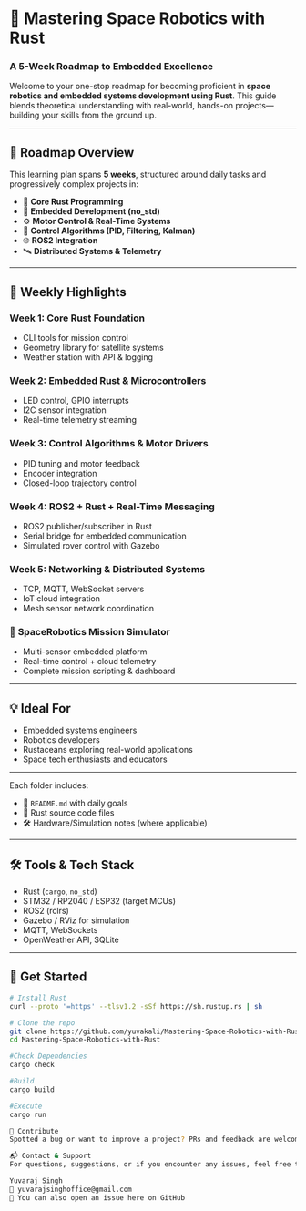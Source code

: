 # 🚀 Mastering Space Robotics with Rust

### A 5-Week Roadmap to Embedded Excellence

Welcome to your one-stop roadmap for becoming proficient in **space robotics and embedded systems development using Rust**. This guide blends theoretical understanding with real-world, hands-on projects—building your skills from the ground up.

---

## 📅 Roadmap Overview

This learning plan spans **5 weeks**, structured around daily tasks and progressively complex projects in:

- 🦀 **Core Rust Programming**
- 🤖 **Embedded Development (no_std)**
- ⚙️ **Motor Control & Real-Time Systems**
- 🧠 **Control Algorithms (PID, Filtering, Kalman)**
- 🌐 **ROS2 Integration**
- 🛰️ **Distributed Systems & Telemetry**

---

## 🧪 Weekly Highlights

### **Week 1: Core Rust Foundation**
- CLI tools for mission control
- Geometry library for satellite systems
- Weather station with API & logging

### **Week 2: Embedded Rust & Microcontrollers**
- LED control, GPIO interrupts
- I2C sensor integration
- Real-time telemetry streaming

### **Week 3: Control Algorithms & Motor Drivers**
- PID tuning and motor feedback
- Encoder integration
- Closed-loop trajectory control

### **Week 4: ROS2 + Rust + Real-Time Messaging**
- ROS2 publisher/subscriber in Rust
- Serial bridge for embedded communication
- Simulated rover control with Gazebo

### **Week 5: Networking & Distributed Systems**
- TCP, MQTT, WebSocket servers
- IoT cloud integration
- Mesh sensor network coordination
### 🔧 **SpaceRobotics Mission Simulator**
- Multi-sensor embedded platform
- Real-time control + cloud telemetry
- Complete mission scripting & dashboard

---

## 💡 Ideal For

- Embedded systems engineers
- Robotics developers
- Rustaceans exploring real-world applications
- Space tech enthusiasts and educators

---
Each folder includes:
- 📄 `README.md` with daily goals
- 🧪 Rust source code files
- 🛠️ Hardware/Simulation notes (where applicable)

---

## 🛠️ Tools & Tech Stack

- Rust (`cargo`, `no_std`)
- STM32 / RP2040 / ESP32 (target MCUs)
- ROS2 (rclrs)
- Gazebo / RViz for simulation
- MQTT, WebSockets
- OpenWeather API, SQLite

---

## 🚀 Get Started

```bash
# Install Rust
curl --proto '=https' --tlsv1.2 -sSf https://sh.rustup.rs | sh

# Clone the repo
git clone https://github.com/yuvakali/Mastering-Space-Robotics-with-Rust.git
cd Mastering-Space-Robotics-with-Rust

#Check Dependencies
cargo check

#Build
cargo build

#Execute
cargo run

🤝 Contribute
Spotted a bug or want to improve a project? PRs and feedback are welcome!

📬 Contact & Support
For questions, suggestions, or if you encounter any issues, feel free to reach out:

Yuvaraj Singh
📧 yuvarajsinghoffice@gmail.com
💬 You can also open an issue here on GitHub

